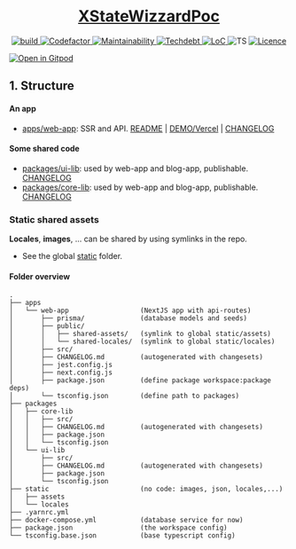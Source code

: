 <div align="center">
  <h1 align="center"><a aria-label="Poc" href="https://github.com/soluble-io/cache-interop">XStateWizzardPoc</a></h1>
</div>
<p align="center">
  <a aria-label="Build" href="https://github.com/belgattitude/xstate-wizzard-poc/actions?query=workflow%3ACI">
    <img alt="build" src="https://img.shields.io/github/workflow/status/belgattitude/xstate-wizzard-poc/CI-web-app/main?label=CI&logo=github&style=flat-quare&labelColor=000000" />
  </a>
  <a aria-label="Codefactor grade" href=https://www.codefactor.io/repository/github/belgattitude/xstate-wizzard-poc">
    <img alt="Codefactor" src="https://img.shields.io/codefactor/grade/github/belgattitude/xstate-wizzard-poc?label=Codefactor&logo=codefactor&style=flat-quare&labelColor=000000" />
  </a>
  <a aria-label="CodeClimate maintainability" href="https://codeclimate.com/github/belgattitude/xstate-wizzard-poc">
    <img alt="Maintainability" src="https://img.shields.io/codeclimate/maintainability/belgattitude/xstate-wizzard-poc?label=Maintainability&logo=code-climate&style=flat-quare&labelColor=000000" />
  </a>
  <a aria-label="CodeClimate technical debt" href="https://codeclimate.com/github/belgattitude/xstate-wizzard-poc">
    <img alt="Techdebt" src="https://img.shields.io/codeclimate/tech-debt/belgattitude/xstate-wizzard-poc?label=TechDebt&logo=code-climate&style=flat-quare&labelColor=000000" />
  </a>
  <a aria-label="LoC" href="https://github.com/soluble-io/cache-interop/search">  
    <img alt="LoC" src="https://img.shields.io/tokei/lines/github/belgattitude/xstate-wizzard-poc?style=flat-quare&labelColor=000000" />
  </a>
  <a aria-label="Typings">
    <img alt="TS" src="https://img.shields.io/static/v1?label=&message=4.2%2B&logo=typescript&style=flat-square&labelColor=000&color=blue" />
  </a>
  <a aria-label="Licence" href="https://github.com/belgattitude/xstate-wizzard-poc/blob/main/LICENSE">
    <img alt="Licence" src="https://img.shields.io/github/license/belgattitude/xstate-wizzard-poc?style=flat-quare&labelColor=000000" />
  </a>
</p>


[![Open in Gitpod](https://gitpod.io/button/open-in-gitpod.svg)](https://gitpod.io/#https://github.com/belgattitude/xstate-wizzard-poc)


## 1. Structure


#### An app

- [apps/web-app](./apps/web-app): SSR and API. [README](./apps/web-app/README.md) | [DEMO/Vercel](https://nextjs-monorepo-example-web-app.vercel.app) | [CHANGELOG](./apps/web-app/CHANGELOG.md)

#### Some shared code

- [packages/ui-lib](./packages/ui-lib): used by web-app and blog-app, publishable. [CHANGELOG](./packages/ui-lib/CHANGELOG.md)
- [packages/core-lib](./packages/core-lib): used by web-app and blog-app, publishable. [CHANGELOG](./packages/core-lib/CHANGELOG.md)

### Static shared assets

**Locales**, **images**, ... can be shared by using symlinks in the repo.

- See the global [static](./static) folder.

#### Folder overview

```
.
├── apps
│   └── web-app                  (NextJS app with api-routes)
│       ├── prisma/              (database models and seeds)
│       ├── public/
│       │   ├── shared-assets/   (symlink to global static/assets)
│       │   └── shared-locales/  (symlink to global static/locales)
│       ├── src/
│       ├── CHANGELOG.md         (autogenerated with changesets)
│       ├── jest.config.js
│       ├── next.config.js
│       ├── package.json         (define package workspace:package deps)
│       └── tsconfig.json        (define path to packages)
├── packages
│   ├── core-lib                 
│   │   ├── src/
│   │   ├── CHANGELOG.md         (autogenerated with changesets)
│   │   ├── package.json
│   │   └── tsconfig.json       
│   └── ui-lib                   
│       ├── src/
│       ├── CHANGELOG.md         (autogenerated with changesets)
│       ├── package.json
│       └── tsconfig.json       
├── static                       (no code: images, json, locales,...)
│   ├── assets                              
│   └── locales
├── .yarnrc.yml
├── docker-compose.yml           (database service for now)
├── package.json                 (the workspace config)
└── tsconfig.base.json           (base typescript config)
```

